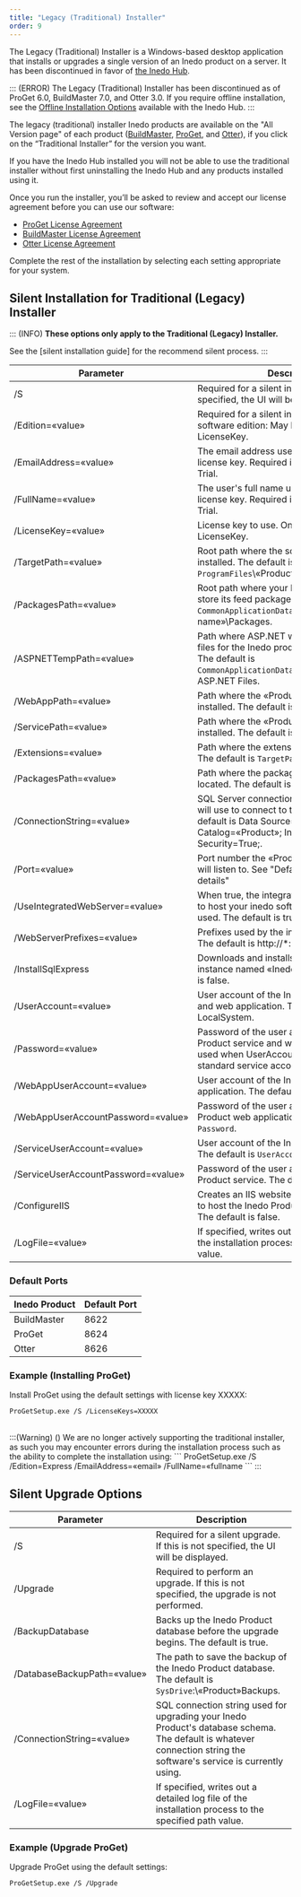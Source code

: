 ```yaml
---
title: "Legacy (Traditional) Installer"
order: 9
---
```


The Legacy (Traditional) Installer is a Windows-based desktop application that installs or upgrades a single version of an Inedo product on a server. It has been discontinued in favor of [the Inedo Hub](/docs/installation/windows/desktophub-overview).

::: (ERROR)
The Legacy (Traditional) Installer has been discontinued as of ProGet 6.0, BuildMaster 7.0, and Otter 3.0. If you require offline installation, see the [Offline Installation Options](/docs/installation/windows/desktophub-offline) available with the Inedo Hub.
:::

The legacy (traditional) installer Inedo products are available on the "All Version page" of each product ([BuildMaster](https://my.inedo.com/buildmaster/versions), [ProGet](https://my.inedo.com/proget/versions), and [Otter](https://my.inedo.com/otter/versions)), if you click on the “Traditional Installer” for the version you want.

If you have the Inedo Hub installed you will not be able to use the traditional installer without first uninstalling the Inedo Hub and any products installed using it.

Once you run the installer, you’ll be asked to review and accept our license agreement before you can use our software:
 * [ProGet License Agreement](https://inedo.com/proget/license-agreement)
 * [BuildMaster License Agreement](https://inedo.com/buildmaster/license-agreement)
 * [Otter License Agreement](https://inedo.com/otter/license-agreement)

Complete the rest of the installation by selecting each setting appropriate for your system.

## Silent Installation for Traditional (Legacy) Installer

::: (INFO) 
**These options only apply to the Traditional (Legacy) Installer.**

See the [silent installation guide] for the recommend silent process.
:::


| Parameter | Description |
| --- | --- |
| /S | 	Required for a silent install. If this is not specified, the UI will be displayed. |
| /Edition=«value»	 | 	Required for a silent install. The desired software edition: May be Express, Trial, or LicenseKey. |
| /EmailAddress=«value» | The email address used for requesting a license key. Required if Edition is Express or Trial. |
| /FullName=«value»	 | The user's full name used for requesting a license key. Required if Edition is Express or Trial. |
| /LicenseKey=«value»	 | License key to use. Only used if Edition is LicenseKey. |
| /TargetPath=«value» | Root path where the software will be installed. The default is `ProgramFiles`\«Product name».	|
| /PackagesPath=«value» | Root path where your Inedo software will store its feed packages. The default is `CommonApplicationData`\«Product name»\Packages. |
| /ASPNETTempPath=«value» | Path where ASP.NET will store temporary files for the Inedo product web application. The default is `CommonApplicationData`\«Product»\Temporary ASP.NET Files. |
| /WebAppPath=«value» | Path where the «Product» web application is installed. The default is `TargetPath`\WebApp. |
| /ServicePath=«value» | Path where the «Product» service is installed. The default is `TargetPath`\Service. |
| /Extensions=«value» | Path where the extension library is located. The default is `TargetPath`\Extensions. |
| /PackagesPath=«value» | Path where the packages root path is located. The default is `TargetPath`\Packages. |
| /ConnectionString=«value» | SQL Server connection string the software will use to connect to the database. The default is Data Source=localhost; Initial Catalog=«Product»; Integrated Security=True;. |
| /Port=«value» | Port number the «Product» web application will listen to. See "Default Ports for more details" |
| /UseIntegratedWebServer=«value» | When true, the integrated web server is used to host your inedo software; when false, IIS is used. The default is true. |
| /WebServerPrefixes=«value» | Prefixes used by the integrated web server. The default is http://*:`Port`/. |
| /InstallSqlExpress | Downloads and installs a SQL Express instance named «InedoProduct». The default is false. |
| /UserAccount=«value» | User account of the Inedo Product service and web application. The default is LocalSystem. |
| /Password=«value» | Password of the user account of the Inedo Product service and web application. Only used when UserAccount is not one of the standard service accounts. |
| /WebAppUserAccount=«value» | User account of the Inedo Product web application. The default is `UserAccount`. |
| /WebAppUserAccountPassword=«value» | Password of the user account of the Inedo Product web application. The default is `Password`. |
| /ServiceUserAccount=«value» | User account of the Inedo Product service. The default is `UserAccount`. |
| /ServiceUserAccountPassword=«value» | Password of the user account of the Inedo Product service. The default is `Password`. |
| /ConfigureIIS | 	Creates an IIS website and application pool to host the Inedo Product web application. The default is false. |
| /LogFile=«value» | If specified, writes out a detailed log file of the installation process to the specified path value. |

### Default Ports

| Inedo Product | Default Port |
| --- | --- |
| BuildMaster | 8622 |
| ProGet | 8624 |
| Otter | 8626 |

### Example (Installing ProGet)
Install ProGet using the default settings with license key XXXXX:
```
ProGetSetup.exe /S /LicenseKeys=XXXXX
```
<br>
:::(Warning) ()
We are no longer actively supporting the traditional installer, as such you may encounter errors during the installation process such as the ability to complete the installation using:
```
ProGetSetup.exe /S /Edition=Express /EmailAddress=«email» /FullName=«fullname
```
:::

## Silent Upgrade Options

| Parameter | Description |
| --- | --- |
| /S | 	Required for a silent upgrade. If this is not specified, the UI will be displayed. |
| /Upgrade | Required to perform an upgrade. If this is not specified, the upgrade is not performed. |
| /BackupDatabase | Backs up the Inedo Product database before the upgrade begins. The default is true. |
| /DatabaseBackupPath=«value» | The path to save the backup of the Inedo Product database. The default is `SysDrive`:\«Product»Backups. |
| /ConnectionString=«value» | SQL connection string used for upgrading your Inedo Product's database schema. The default is whatever connection string the software's service is currently using. |
| /LogFile=«value» | If specified, writes out a detailed log file of the installation process to the specified path value. |

### Example (Upgrade ProGet)
Upgrade ProGet using the default settings:

```
ProGetSetup.exe /S /Upgrade
```
